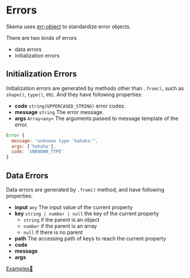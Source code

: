 # Errors

Skema uses [err-object](https://github.com/kaelzhang/node-err-object) to standardize error objects.

There are two kinds of errors
- data errors
- initialization errors

## Initialization Errors

Initialization errors are generated by methods other than `.from()`, such as `shape()`, `type()`, etc. And they have following properties:

- **code** `string(UPPERCASED_STRING)` error codes.
- **message** `string` The error message.
- **args** `Array<any>` The arguments passed to message template of the error.

```js
Error {
  message: "unknown type 'hahaha'",
  args: ['hahaha'],
  code: 'UNKNOWN_TYPE'
}
```

## Data Errors

Data errors are generated by `.from()` method, and have following properties:

- **input** `any` The input value of the current property
- **key** `string | number | null` the key of the current property
  - `string` if the parent is an object
  - `number` if the parent is an array
  - `null` if there is no parent
- **path** The accessing path of keys to reach the current property
- **code**
- **message**
- **args**

[Examples🔬](https://jsfiddle.net/kaelzhang/scvLn8Ly/)

